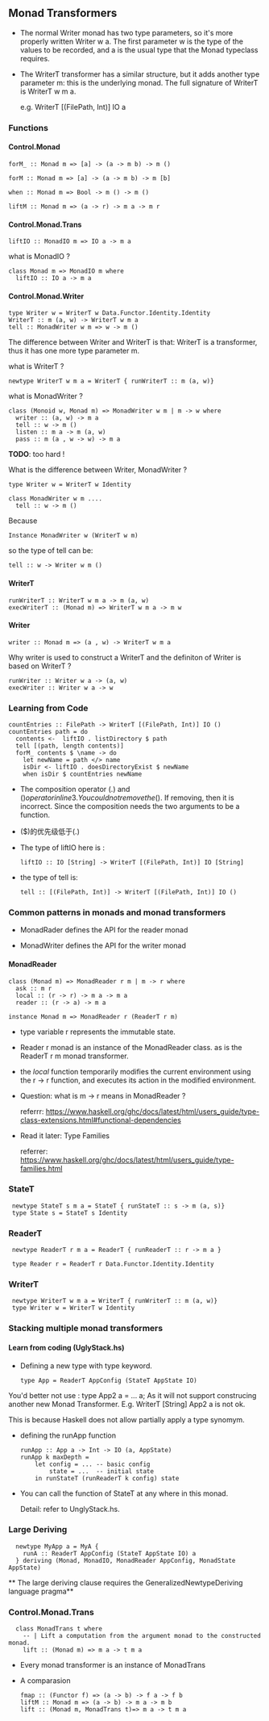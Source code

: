 ## Monad Transformers

* The normal Writer monad has two type parameters, so it's more properly written Writer w a. The first parameter w is the type of the values to be recorded, and a is the usual type that the Monad typeclass requires.

* The WriterT transformer has a similar structure, but it adds another type parameter m: this is the underlying monad. The full signature of WriterT is WriterT w m a.

  e.g. WriterT [(FilePath, Int)] IO a

### Functions

#### Control.Monad

    forM_ :: Monad m => [a] -> (a -> m b) -> m ()

    forM :: Monad m => [a] -> (a -> m b) -> m [b]

    when :: Monad m => Bool -> m () -> m ()

    liftM :: Monad m => (a -> r) -> m a -> m r

#### Control.Monad.Trans

    liftIO :: MonadIO m => IO a -> m a

what is MonadIO ?

    class Monad m => MonadIO m where
      liftIO :: IO a -> m a

#### Control.Monad.Writer

    type Writer w = WriterT w Data.Functor.Identity.Identity
    WriterT :: m (a, w) -> WriterT w m a
    tell :: MonadWriter w m => w -> m ()

The difference between Writer and WriterT is that: WriterT is a transformer, thus it has one more type parameter m.

what is WriterT ?

    newtype WriterT w m a = WriterT { runWriterT :: m (a, w)}

what is MonadWriter ?

    class (Monoid w, Monad m) => MonadWriter w m | m -> w where
      writer :: (a, w) -> m a
      tell :: w -> m ()
      listen :: m a -> m (a, w)
      pass :: m (a , w -> w) -> m a

**TODO**: too hard !

What is the difference between Writer, MonadWriter ?

    type Writer w = WriterT w Identity

    class MonadWriter w m ....
      tell :: w -> m ()

Because

    Instance MonadWriter w (WriterT w m)

so the type of tell can be:

    tell :: w -> Writer w m ()

#### WriterT

    runWriterT :: WriterT w m a -> m (a, w)
    execWriterT :: (Monad m) => WriterT w m a -> m w

#### Writer

    writer :: Monad m => (a , w) -> WriterT w m a

Why writer is used to construct a WriterT and the definiton of Writer is based on WriterT ?

    runWriter :: Writer w a -> (a, w)
    execWriter :: Writer w a -> w


### Learning from Code

    countEntries :: FilePath -> WriterT [(FilePath, Int)] IO ()
    countEntries path = do
      contents <-  liftIO . listDirectory $ path
      tell [(path, length contents)]
      forM_ contents $ \name -> do
        let newName = path </> name
        isDir <- liftIO . doesDirectoryExist $ newName
        when isDir $ countEntries newName

* The composition operator (.) and ($) operator in line 3.
You could not remove the ($). If removing, then it is incorrect. Since the composition needs the two arguments to be a function.

* ($)的优先级低于(.)

* The type of liftIO here is :

      liftIO :: IO [String] -> WriterT [(FilePath, Int)] IO [String]

* the type of tell is:

      tell :: [(FilePath, Int)] -> WriterT [(FilePath, Int)] IO ()





### Common patterns in monads and monad transformers

* MonadRader defines the API for the reader monad

* MonadWriter defines the API for the writer monad

#### MonadReader

    class (Monad m) => MonadReader r m | m -> r where
      ask :: m r
      local :: (r -> r) -> m a -> m a
      reader :: (r -> a) -> m a

    instance Monad m => MonadReader r (ReaderT r m)

* type variable r represents the immutable state.
* Reader r monad is an instance of the MonadReader class. as is the ReaderT r m monad transformer.

* the *local* function temporarily modifies the current environment using the r -> r function, and executes its action in the modified environment.

* Question: what is m -> r means in MonadReader ?

  referrr: https://www.haskell.org/ghc/docs/latest/html/users_guide/type-class-extensions.html#functional-dependencies

* Read it later: Type Families

  referrer: https://www.haskell.org/ghc/docs/latest/html/users_guide/type-families.html  

### StateT

     newtype StateT s m a = StateT { runStateT :: s -> m (a, s)}
     type State s = StateT s Identity

### ReaderT

     newtype ReaderT r m a = ReaderT { runReaderT :: r -> m a }

     type Reader r = ReaderT r Data.Functor.Identity.Identity

### WriterT

     newtype WriterT w m a = WriterT { runWriterT :: m (a, w)}
     type Writer w = WriterT w Identity

### Stacking multiple monad transformers

#### Learn from coding (UglyStack.hs)

* Defining a new type with type keyword.

      type App = ReaderT AppConfig (StateT AppState IO)


You'd better not use : type App2 a = ... a; As it will not support construcing another new Monad Transformer. E.g. WriterT [String] App2 a is not ok.

This is because Haskell does not allow partially apply a type synomym.

* defining the runApp function

      runApp :: App a -> Int -> IO (a, AppState)
      runApp k maxDepth =
          let config = ... -- basic config
              state = ...  -- initial state
          in runStateT (runReaderT k config) state

* You can call the function of StateT at any where in this monad.

    Detail: refer to UnglyStack.hs.

### Large Deriving

      newtype MyApp a = MyA {
        runA :: ReaderT AppConfig (StateT AppState IO) a
      } deriving (Monad, MonadIO, MonadReader AppConfig, MonadState AppState)

** The large deriving clause requires the GeneralizedNewtypeDeriving language pragma**


### Control.Monad.Trans

      class MonadTrans t where
        -- | Lift a computation from the argument monad to the constructed monad.
        lift :: (Monad m) => m a -> t m a

* Every monad transformer is an instance of MonadTrans

* A comparasion

      fmap :: (Functor f) => (a -> b) -> f a -> f b
      liftM :: Monad m => (a -> b) -> m a -> m b
      lift :: (Monad m, MonadTrans t)=> m a -> t m a
